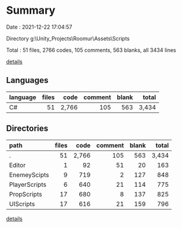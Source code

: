 # Summary

Date : 2021-12-22 17:04:57

Directory g:\Unity_Projects\Roomur\Assets\Scripts

Total : 51 files,  2766 codes, 105 comments, 563 blanks, all 3434 lines

[details](details.md)

## Languages
| language | files | code | comment | blank | total |
| :--- | ---: | ---: | ---: | ---: | ---: |
| C# | 51 | 2,766 | 105 | 563 | 3,434 |

## Directories
| path | files | code | comment | blank | total |
| :--- | ---: | ---: | ---: | ---: | ---: |
| . | 51 | 2,766 | 105 | 563 | 3,434 |
| Editor | 1 | 92 | 51 | 20 | 163 |
| EnemeyScipts | 9 | 719 | 2 | 127 | 848 |
| PlayerScripts | 6 | 640 | 21 | 114 | 775 |
| PropScripts | 17 | 680 | 8 | 137 | 825 |
| UIScripts | 17 | 616 | 21 | 159 | 796 |

[details](details.md)